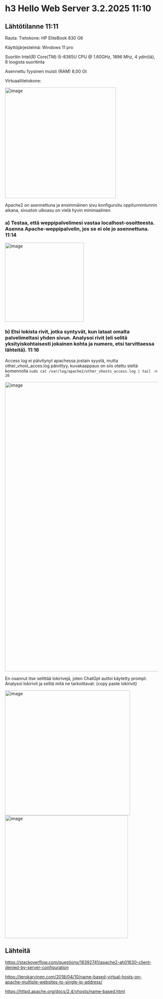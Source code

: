 # h3 Hello Web Server 3.2.2025 11:10 

## Lähtötilanne 11:11 

Rauta:
Tietokone: HP EliteBook 830 G6

Käyttöjärjestelmä: Windows 11 pro

Suoritin Intel(R) Core(TM) i5-8365U CPU @ 1.60GHz, 1896 Mhz, 4 ydin(tä), 8 loogista suoritinta

Asennettu fyysinen muisti (RAM) 8,00 Gt

Virtuaalitietokone: 

<img width="365" alt="image" src="https://github.com/user-attachments/assets/85e48773-bb98-4325-a58c-2a4e1da6dfdf" />

Apache2 on asennettuna ja ensimmäinen sivu konfiguroitu oppitunnintunnin aikana, sivuston ulkoasu on vielä hyvin minimaalinen. 


### a) Testaa, että weppipalvelimesi vastaa localhost-osoitteesta. Asenna Apache-weppipalvelin, jos se ei ole jo asennettuna. 11:14 

<img width="260" alt="image" src="https://github.com/user-attachments/assets/e950884c-d3ee-4bfe-b309-f164cd5a2d29" />

### b) Etsi lokista rivit, jotka syntyvät, kun lataat omalta palvelimeltasi yhden sivun. Analysoi rivit (eli selitä yksityiskohtaisesti jokainen kohta ja numero, etsi tarvittaessa lähteitä). 11:16 

Access log ei päivitynyt apachessa jostain syystä, mutta other_vhost_acces.log päivittyy, kuvakaappaus on siis otettu sieltä komennolla `sudo cat /var/log/apache2/other_vhosts_access.log | tail -n 20` 

<img width="955" alt="image" src="https://github.com/user-attachments/assets/46c3cf25-9b0a-4472-a877-f3b7690c5471" />

En osannut itse selittää lokirivejä, joten ChatGpt auttoi käytetty prompt: Analysoi lokirivit ja selitä mitä ne tarkoittavat: (copy paste lokirivit) 

<img width="412" alt="image" src="https://github.com/user-attachments/assets/d6b57862-10f4-4e44-8744-7cd34edc850c" />

<img width="405" alt="image" src="https://github.com/user-attachments/assets/ac9a30bd-31dc-46ac-afb2-59debb03f3be" />



## Lähteitä 
https://stackoverflow.com/questions/18392741/apache2-ah01630-client-denied-by-server-configuration

https://terokarvinen.com/2018/04/10/name-based-virtual-hosts-on-apache-multiple-websites-to-single-ip-address/ 

https://httpd.apache.org/docs/2.4/vhosts/name-based.html
